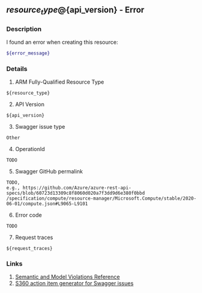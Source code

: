 ## ${resource_type}@${api_version} - Error

### Description

I found an error when creating this resource:

```bash
${error_message}
```

### Details

1. ARM Fully-Qualified Resource Type
```
${resource_type}
```

2. API Version
```
${api_version}
```

3. Swagger issue type
```
Other
```

4. OperationId
```
TODO
```

5. Swagger GitHub permalink
```
TODO, 
e.g., https://github.com/Azure/azure-rest-api-specs/blob/60723d13309c8f8060d020a7f3dd9d6e380f0bbd
/specification/compute/resource-manager/Microsoft.Compute/stable/2020-06-01/compute.json#L9065-L9101
```

6. Error code
```
TODO
```

7. Request traces
```
${request_traces}
```

### Links
1. [Semantic and Model Violations Reference](https://github.com/Azure/azure-rest-api-specs/blob/main/documentation/Semantic-and-Model-Violations-Reference.md)
2. [S360 action item generator for Swagger issues](https://aka.ms/swaggers360)